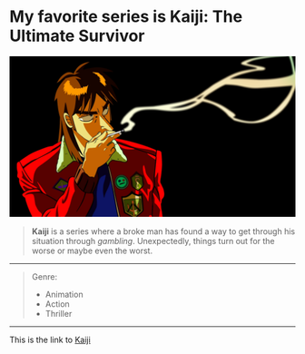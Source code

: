 # My favorite series is Kaiji: The Ultimate Survivor

![Kaiji](Kaiji.jpg)

> **Kaiji** is a series where a broke man has found a way to get through his situation through *gambling*. Unexpectedly, things turn out for the worse or maybe even the worst.

---

> Genre:
> - Animation
> - Action
> - Thriller

---

This is the link to [Kaiji](https://www.imdb.com/title/tt1202625/?ref_=nv_sr_srsg_3_tt_5_nm_3_q_Kaiji)
